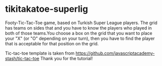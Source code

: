 # tikitakatoe-superlig

Footy-Tic-Tac-Toe game, based on Turkish Super League players. The grid has teams on sides that and you have to know the players who played in both of those teams.You choose a box on the grid that you want to place your "X" (or "O" depending on your turn), then you have to find the player that is acceptable for that position on the grid. 

Tic-tac-toe template is taken from https://github.com/javascriptacademy-stash/tic-tac-toe 
Thank you for the tutorial! 

